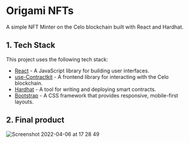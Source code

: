 # Origami NFTs
A simple NFT Minter on the Celo blockchain built with React and Hardhat.

## 1. Tech Stack
This project uses the following tech stack:
- [React](https://reactjs.org/) - A JavaScript library for building user interfaces.
- [use-Contractkit](contractkit
) - A frontend library for interacting with the Celo blockchain.
- [Hardhat](https://hardhat.org/) - A tool for writing and deploying smart contracts.
- [Bootstrap](https://getbootstrap.com/) - A CSS framework that provides responsive, mobile-first layouts.

## 2. Final product

![Screenshot 2022-04-06 at 17 28 49](https://user-images.githubusercontent.com/22290070/162085395-8817ec39-c494-40e9-891e-6e06544720b8.png)
